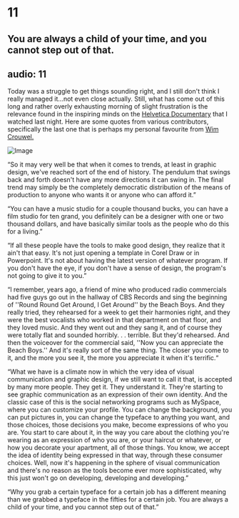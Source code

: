 # 11
## You are always a child of your time, and you cannot step out of that.
audio: 11
---

Today was a struggle to get things sounding right, and I still don't think I really managed it…not even close actually. Still, what has come out of this long and rather overly exhausting morning of slight frustration is the relevance found in the inspiring minds on the <a href="http://www.helveticafilm.com/" title="Helvetica Documentary">Helvetica Documentary</a> that I watched last night. Here are some quotes from various contributors, specifically the last one that is perhaps my personal favourite from <a href="http://www.iconofgraphics.com/Wim-Crouwel/" title="Wim Crouwel.">Wim Crouwel.</a>

![Image](/assets/img/Snd-11.jpg)

“So it may very well be that when it comes to trends, at least in graphic design, we've reached sort of the end of history. The pendulum that swings back and forth doesn't have any more directions it can swing in. The final trend may simply be the completely democratic distribution of the means of production to anyone who wants it or anyone who can afford it.”

“You can have a music studio for a couple thousand bucks, you can have a film studio for ten grand, you definitely can be a designer with one or two thousand dollars, and have basically similar tools as the people who do this for a living.”

“lf all these people have the tools to make good design, they realize that it ain't that easy. lt's not just opening a template in Corel Draw or in Powerpoint. lt's not about having the latest version of whatever program. lf you don't have the eye, if you don't have a sense of design, the program's not going to give it to you.”

“l remember, years ago, a friend of mine who produced radio commercials had five guys go out in the hallway of CBS Records and sing the beginning of ''Round Round Get Around, l Get Around'' by the Beach Boys. And they really tried, they rehearsed for a week to get their harmonies right, and they were the best vocalists who worked in that department on that floor, and they loved music. And they went out and they sang it, and of course they were totally flat and sounded horribly. . . terrible. But they'd rehearsed. And then the voiceover for the commercial said, ''Now you can appreciate the Beach Boys.'' And it's really sort of the same thing. The closer you come to it, and the more you see it, the more you appreciate it when it's terrific.“

“What we have is a climate now in which the very idea of visual communication and graphic design, if we still want to call it that, is accepted by many more people. They get it. They understand it. They're starting to see graphic communication as an expression of their own identity. And the classic case of this is the social networking programs such as MySpace, where you can customize your profile. You can change the background, you can put pictures in, you can change the typeface to anything you want, and those choices, those decisions you make, become expressions of who you are. You start to care about it, in the way you care about the clothing you're wearing as an expression of who you are, or your haircut or whatever, or how you decorate your apartment, all of those things. You know, we accept the idea of identity being expressed in that way, through these consumer choices. Well, now it's happening in the sphere of visual communication and there's no reason as the tools become ever more sophisticated, why this just won't go on developing, developing and developing.”

“Why you grab a certain typeface for a certain job has a different meaning than we grabbed a typeface in the fifties for a certain job. You are always a child of your time, and you cannot step out of that.”